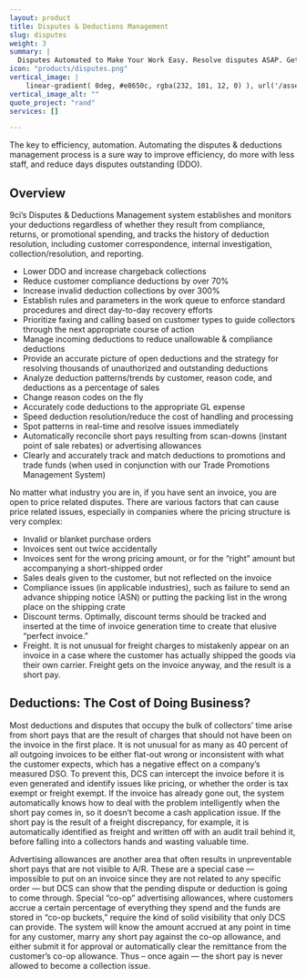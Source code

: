 ```yaml
---
layout: product
title: Disputes & Deductions Management
slug: disputes
weight: 3
summary: |
  Disputes Automated to Make Your Work Easy. Resolve disputes ASAP. Get invoices paid on-time. Manage & reduce disputes. Recover invalid deductions & chargebacks.
icon: "products/disputes.png"
vertical_image: |
    linear-gradient( 0deg, #e8650c, rgba(232, 101, 12, 0) ), url('/assets/img/services/deductions-ctrl-orange.jpg') top right / 38% #d86b2f no-repeat
vertical_image_alt: ""
quote_project: "rand"
services: []

---
```


The key to efficiency, automation.
Automating the disputes & deductions management process is a sure way to improve efficiency, do more with less staff, and reduce days disputes outstanding (DDO).

## Overview

9ci’s Disputes & Deductions Management system establishes and monitors your deductions regardless of whether they result from compliance, returns, or promotional spending, and tracks the history of deduction resolution, including customer correspondence, internal investigation, collection/resolution, and reporting.

* Lower DDO and increase chargeback collections
* Reduce customer compliance deductions by over 70%
* Increase invalid deduction collections by over 300%
* Establish rules and parameters in the work queue to enforce standard procedures and direct day-to-day recovery efforts
* Prioritize faxing and calling based on customer types to guide collectors through the next appropriate course of action
* Manage incoming deductions to reduce unallowable & compliance deductions
* Provide an accurate picture of open deductions and the strategy for resolving thousands of unauthorized and outstanding deductions
* Analyze deduction patterns/trends by customer, reason code, and deductions as a percentage of sales
* Change reason codes on the fly
* Accurately code deductions to the appropriate GL expense
* Speed deduction resolution/reduce the cost of handling and processing
* Spot patterns in real-time and resolve issues immediately
* Automatically reconcile short pays resulting from scan-downs (instant point of sale rebates) or advertising allowances
* Clearly and accurately track and match deductions to promotions and trade funds (when used in conjunction with our Trade Promotions Management System)

No matter what industry you are in, if you have sent an invoice, you are open to price related disputes. There are various factors that can cause price related issues, especially in companies where the pricing structure is very complex:

* Invalid or blanket purchase orders
* Invoices sent out twice accidentally
* Invoices sent for the wrong pricing amount, or for the “right” amount but accompanying a short-shipped order
* Sales deals given to the customer, but not reflected on the invoice
* Compliance issues (in applicable industries), such as failure to send an advance shipping notice (ASN) or putting the packing list in the wrong place on the shipping crate
* Discount terms. Optimally, discount terms should be tracked and inserted at the time of invoice generation time to create that elusive “perfect invoice.”
* Freight. It is not unusual for freight charges to mistakenly appear on an invoice in a case where the customer has actually shipped the goods via their own carrier. Freight gets on the invoice anyway, and the result is a short pay.

## Deductions: The Cost of Doing Business?

Most deductions and disputes that occupy the bulk of collectors’ time arise from short pays that are the result of charges that should not have been on the invoice in the first place. It is not unusual for as many as 40 percent of all outgoing invoices to be either flat-out wrong or inconsistent with what the customer expects, which has a negative effect on a company’s measured DSO. To prevent this, DCS can intercept the invoice before it is even generated and identify issues like pricing, or whether the order is tax exempt or freight exempt. If the invoice has already gone out, the system automatically knows how to deal with the problem intelligently when the short pay comes in, so it doesn’t become a cash application issue. If the short pay is the result of a freight discrepancy, for example, it is automatically identified as freight and written off with an audit trail behind it, before falling into a collectors hands and wasting valuable time.

Advertising allowances are another area that often results in unpreventable short pays that are not visible to A/R. These are a special case — impossible to put on an invoice since they are not related to any specific order — but DCS can show that the pending dispute or deduction is going to come through. Special “co-op” advertising allowances, where customers accrue a certain percentage of everything they spend and the funds are stored in “co-op buckets,” require the kind of solid visibility that only DCS can provide. The system will know the amount accrued at any point in time for any customer, marry any short pay against the co-op allowance, and either submit it for approval or automatically clear the remittance from the customer’s co-op allowance. Thus – once again — the short pay is never allowed to become a collection issue.
